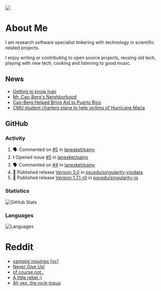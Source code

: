 ![](https://komarev.com/ghpvc/?username=icaoberg)

# About Me
I am research software specialist tinkering with technology in scientific related projects.

I enjoy writing or contributing to open source projects, reusing old tech, playing with new tech, cooking and listening to good music.

## News
* [Getting to know Ivan](https://www.psc.edu/ivan-inside-psc-spotlight-2/)
* [Mr. Cao-Berg's Neighborhood](https://www.cmu.edu/engage/about-us/news/alumni/profile-cao-berg.html)
* [Cao-Berg Helped Bring Aid to Puerto Rico](https://www.cmu.edu/piper/news/archives/2018/february/ivan-cao-berg.html)
* [CMU student charters plane to help victims of Hurricane Maria](http://thetartan.org/2017/10/30/news/puerto-rico-aid)

## GitHub
### Activity
<!--START_SECTION:activity-->
1. 🗣 Commented on [#5](https://github.com/lanesket/painy/issues/5#issuecomment-1873544385) in [lanesket/painy](https://github.com/lanesket/painy)
2. ❗ Opened issue [#5](https://github.com/lanesket/painy/issues/5) in [lanesket/painy](https://github.com/lanesket/painy)
3. 🗣 Commented on [#4](https://github.com/lanesket/painy/issues/4#issuecomment-1873052535) in [lanesket/painy](https://github.com/lanesket/painy)
4. 🚀 Published release [Version 3.0](https://github.com/pscedu/singularity-visidata/releases/tag/v3.0) in [pscedu/singularity-visidata](https://github.com/pscedu/singularity-visidata)
5. 🚀 Published release [Version 1.7.1-r0](https://github.com/pscedu/singularity-jq/releases/tag/v1.7.1-r0) in [pscedu/singularity-jq](https://github.com/pscedu/singularity-jq)
<!--END_SECTION:activity-->

### Statistics
![GitHub Stats](https://github-readme-stats.vercel.app/api?username=icaoberg&count_private=true&show_icons=true)

### Languages
![Languages](https://github-readme-stats.vercel.app/api/top-langs/?username=icaoberg&show_icons=true&langs_count=10&hide=HTML,C,CSS,M)

# Reddit
<!-- BLOG-POST-LIST:START -->
- [vampire inquiries [oc]](https://www.reddit.com/r/u_icaoberg/comments/1705gy9/vampire_inquiries_oc/)
- [Never Give Up!](https://www.reddit.com/r/u_icaoberg/comments/13mcab5/never_give_up/)
- [of course not..](https://www.reddit.com/r/u_icaoberg/comments/13mc9h5/of_course_not/)
- [A little rebel :&rpar;](https://www.reddit.com/r/u_icaoberg/comments/13mc6yc/a_little_rebel/)
- [Ah yes, the rock-topus](https://www.reddit.com/r/u_icaoberg/comments/13mc4xk/ah_yes_the_rocktopus/)
<!-- BLOG-POST-LIST:END -->
